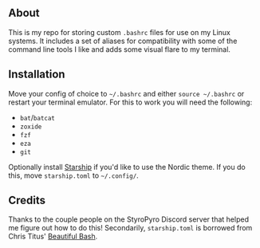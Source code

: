 ## About
This is my repo for storing custom `.bashrc` files for use on my Linux systems. It includes a set of aliases for compatibility with some of the command line tools I like and adds some visual flare to my terminal.


## Installation
Move your config of choice to `~/.bashrc` and either `source ~/.bashrc` or restart your terminal emulator. For this to work you will need the following:
- `bat`/`batcat`
- `zoxide`
- `fzf`
- `eza`
- `git`

Optionally install [Starship](https://starship.rs/) if you'd like to use the Nordic theme. If you do this, move `starship.toml` to `~/.config/`.


## Credits
Thanks to the couple people on the StyroPyro Discord server that helped me figure out how to do this! Secondarily, `starship.toml` is borrowed from Chris Titus' [Beautiful Bash](https://github.com/christitustech/mybash).
